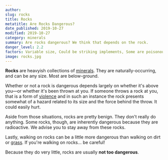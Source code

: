 ```yaml
---
author:
slug: rocks
title: Rocks
metatitle: Are Rocks Dangerous?
date_published: 2019-10-27
modified: 2019-10-27
category: minerals
summary: Are rocks dangerous? We think that depends on the rock.
danger_level: 2.2
factors: Variable size, Could be striking implements, Some are poisonous, Poor footing
image: rocks.jpg
---
```


**Rocks** are heavyish collections of [minerals](/minerals). They are naturally-occurring, and can be any size. Most are below-ground.

Whether or not a rock is dangerous depends largely on whether it's above you—or whether it's been thrown at you. If someone throws a rock at you, that is a form of [violence](/activities/violence) and in such an instance the rock presents somewhat of a hazard related to its size and the force behind the throw. It could easily hurt.

Aside from those situations, rocks are pretty benign. They don't really do anything. Some rocks, though, are inherently dangerous because they are radioactive. We advise you to stay away from these rocks.

Lastly, walking on rocks can be a little more dangerous than walking on dirt or [grass](/plants/grass). If you're walking on rocks... be careful!

Because they do very little, rocks are usually **not too dangerous**.
